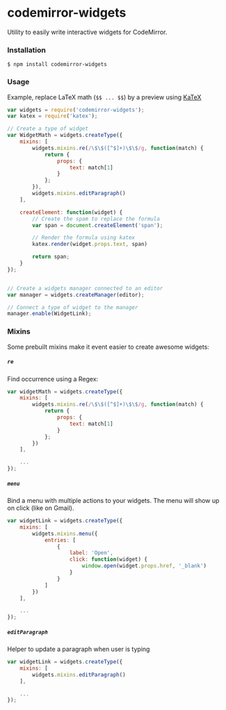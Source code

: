 # codemirror-widgets

Utility to easily write interactive widgets for CodeMirror.

### Installation

```
$ npm install codemirror-widgets
```

### Usage

Example, replace LaTeX math (`$$ ... $$`) by a preview using [KaTeX](https://github.com/Khan/KaTeX)

```js
var widgets = require('codemirror-widgets');
var katex = require('katex');

// Create a type of widget
var WidgetMath = widgets.createType({
    mixins: [
        widgets.mixins.re(/\$\$([^$]+)\$\$/g, function(match) {
            return {
                props: {
                    text: match[1]
                }
            };
        }),
        widgets.mixins.editParagraph()
    ],

    createElement: function(widget) {
        // Create the spam to replace the formula
        var span = document.createElement('span');

        // Render the formula using katex
        katex.render(widget.props.text, span)

        return span;
    }
});


// Create a widgets manager connected to an editor
var manager = widgets.createManager(editor);

// Connect a type of widget to the manager
manager.enable(WidgetLink);
```

### Mixins

Some prebuilt mixins make it event easier to create awesome widgets:

##### `re`

Find occurrence using a Regex:

```js
var widgetMath = widgets.createType({
    mixins: [
        widgets.mixins.re(/\$\$([^$]+)\$\$/g, function(match) {
            return {
                props: {
                    text: match[1]
                }
            };
        })
    ],

    ...
});
```

##### `menu`

Bind a menu with multiple actions to your widgets. The menu will show up on click (like on Gmail).

```js
var widgetLink = widgets.createType({
    mixins: [
        widgets.mixins.menu({
            entries: [
                {
                    label: 'Open',
                    click: function(widget) {
                        window.open(widget.props.href, '_blank')
                    }
                }
            ]
        })
    ],

    ...
});
```


##### `editParagraph`

Helper to update a paragraph when user is typing

```js
var widgetLink = widgets.createType({
    mixins: [
        widgets.mixins.editParagraph()
    ],

    ...
});
```
